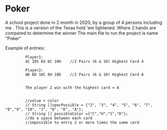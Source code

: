 # Poker
A school project done in 2 month in 2020, by a group of 4 persons including me . This is a version of the Texas hold 'em lightened. Where 2 hands are compared to determine the winner
The main file to run the project is name "Poker"



Example of entries:


             Player1:
             4C 10S 6S 6C 10H    //2 Pairs (6 & 10) Highest Card 4

             Player2:
             AD 6D 10C 6H 10D    //2 Pairs (6 & 10) Highest Card A


             The player 2 win with the highest card = A


             //value + color
             // String []specPossible = {"2", "3", "4", "5", "6", "7", "8","9", "10", "J", "Q", "K", "A"};
             // String [] possibleColor ={"C","H","S","D"};
             //do a space between each card
             //impossible to entry 2 or more times the same card
